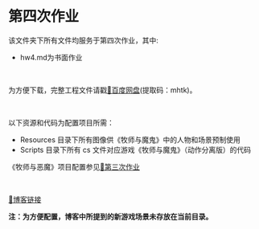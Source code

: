 # 第四次作业

该文件夹下所有文件均服务于第四次作业，其中:
- hw4.md为书面作业

<br/>

为方便下载，完整工程文件请戳[🔗百度网盘](https://pan.baidu.com/s/11Skwt-Z0gM-u6X8SpeOXdw)(提取码：mhtk)。

<br/>

以下资源和代码为配置项目所需：
- Resources 目录下所有图像供《牧师与魔鬼》中的人物和场景预制使用
- Scripts 目录下所有 cs 文件对应游戏《牧师与魔鬼》（动作分离版）的代码

《牧师与恶魔》项目配置参见[🔗第三次作业](https://github.com/sherryjw/3D-Computer-Game-Programming/blob/master/Homework3)

<br/>

[🔗博客链接](https://www.yuque.com/pijiuwujializijun/acorbw/vur27e)

**注：为方便配置，博客中所提到的新游戏场景未存放在当前目录。**

